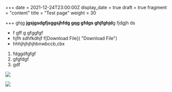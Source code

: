 +++
date = 2021-12-24T23:00:00Z
display_date = true
draft = true
fragment = "content"
title = "Test page"
weight = 30

+++
ghjg **jgsjgsdgfjsggsjhfdg gqg gfdgs ghjfghjd**g fjdgjh ds

* f gff g gfggfgf
* hjfh sdhfkdhjf f[Download File]( "Download File")
* hhhjhjhjhjhbnwbccb,cbx

1. fdggdfgfgf
2. gfgfdgf
3. gdf

![](/uploads/le-chat-chouette.jpg)

![](/uploads/le-chat-chouette.jpg)